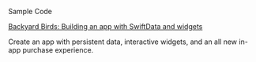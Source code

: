 Sample Code

[Backyard Birds: Building an app with SwiftData and widgets](https://developer.apple.com/documentation/swiftui/backyard-birds-sample)

Create an app with persistent data, interactive widgets, and an all new in-app purchase experience.

